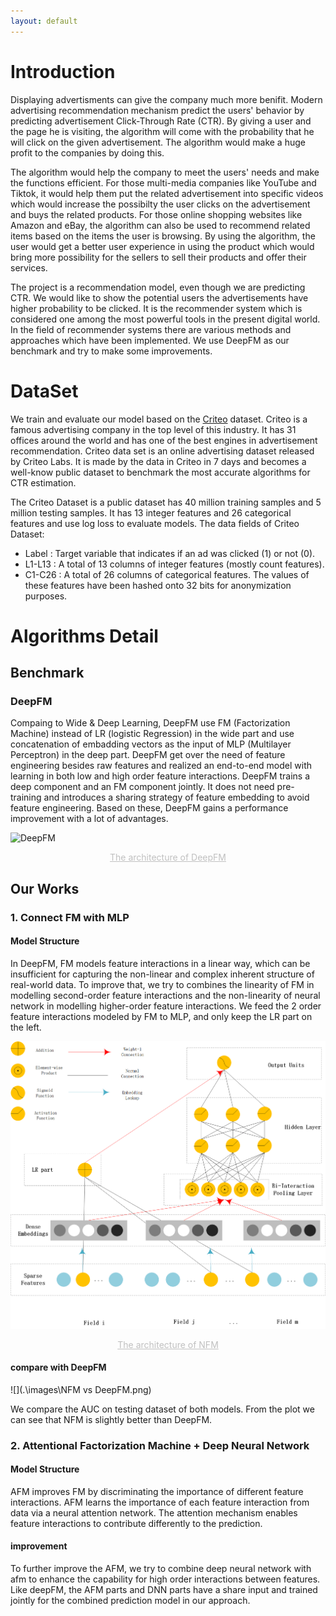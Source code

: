 ```yaml
---
layout: default
---
```


# Introduction

Displaying advertisments can give the company much more benifit. Modern advertising recommendation mechanism predict the users' behavior by predicting advertisement Click-Through Rate (CTR). By giving a user and the page he is visiting, the algorithm will come with the probability that he will click on the given advertisement. The algorithm would make a huge profit to the companies by doing this.

The algorithm would help the company to meet the users' needs and make the functions efficient. For those multi-media companies like YouTube and Tiktok, it would help them put the related advertisement into specific videos which would increase the possibilty the user clicks on the advertisement and buys the related products. For those online shopping websites like Amazon and eBay, the algorithm can also be used to recommend related items based on the items the user is browsing. By using the algorithm, the user would get a better user experience in using the product which would bring more possibility for the sellers to sell their products and offer their services.

The project is a recommendation model, even though we are predicting CTR. We would like to show the potential users the advertisements have higher probability to be clicked. It is the recommender system which is considered one among the most powerful tools in the present digital world. In the field of recommender systems there are various methods and approaches which have been implemented. We use DeepFM as our benchmark and try to make some improvements.


# DataSet

We train and evaluate our model based on the [Criteo](https://www.kaggle.com/c/criteo-display-ad-challenge) dataset. Criteo is a famous advertising company in the top level of this industry. It has 31 offices around the world and has one of the best engines in advertisement recommendation. Criteo data set is an online advertising dataset released by Criteo Labs. It is made by the data in Criteo in 7 days and becomes a well-know public dataset to benchmark the most accurate algorithms for CTR estimation. 

The Criteo Dataset is a public dataset has 40 million training samples and 5 million testing samples. It has 13 integer features and 26 categorical features and use log loss to evaluate models.
The data fields of Criteo Dataset:
* Label : Target variable that indicates if an ad was clicked (1) or not (0).
* L1-L13 : A total of 13 columns of integer features (mostly count features).
* C1-C26 : A total of 26 columns of categorical features. The values of these features have been hashed onto 32 bits for anonymization purposes. 

# Algorithms Detail
## Benchmark
### DeepFM

Compaing to Wide & Deep Learning, DeepFM use FM (Factorization Machine) instead of LR (logistic Regression) in the wide part and use concatenation of embadding vectors as the input of MLP (Multilayer Perceptron) in the deep part. DeepFM get over the need of feature engineering besides raw features and realized an end-to-end model with learning in both low and high order feature interactions. DeepFM trains a deep component and an FM component jointly. It does not need pre-training and introduces a sharing strategy of feature embedding to avoid feature engineering. Based on these, DeepFM gains a performance improvement with a lot of advantages.

![DeepFM](https://user-images.githubusercontent.com/49369552/117379697-9c322d80-af0a-11eb-97fd-413983fa283b.png)
<center style="font-size:14px;color:#C0C0C0;text-decoration:underline"> The architecture of DeepFM </center> 

## Our Works

### 1.	Connect FM with MLP

#### Model Structure

In DeepFM, FM models feature interactions in a linear way, which can be insufficient for capturing the non-linear and complex inherent structure of real-world data. To improve that, we try to combines the linearity of FM in modelling second-order feature interactions and the non-linearity of neural network in modelling higher-order feature interactions. We feed the 2 order feature interactions modeled by FM to MLP, and only keep the LR part on the left.

![](.\images\NFM.png)

<center style="font-size:14px;color:#C0C0C0;text-decoration:underline"> The architecture of NFM </center> 

#### compare with DeepFM

![](.\images\NFM vs DeepFM.png)

We compare the AUC on testing dataset of both models. From the plot we can see that NFM is slightly better than DeepFM.

### 2.	Attentional Factorization Machine + Deep Neural Network
#### Model Structure

AFM improves FM by discriminating the importance of different feature interactions. AFM learns the importance of each feature interaction from data via a neural attention network. The attention mechanism enables feature interactions to contribute differently to the prediction.

#### improvement

To further improve the AFM, we try to combine deep neural network with afm to enhance the capability for high order interactions between features. Like deepFM, the AFM parts and DNN parts have a share input and trained jointly for the combined prediction model in our approach.

